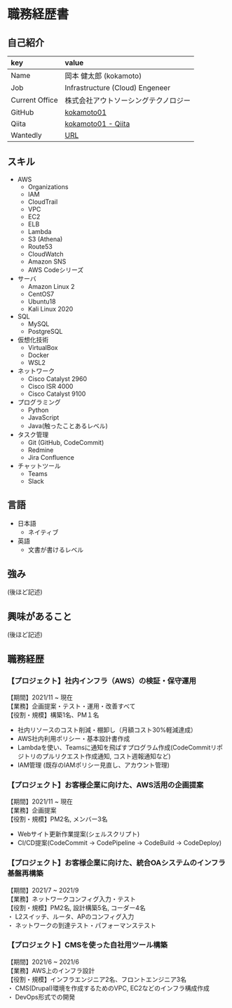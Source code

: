 # 職務経歴書

## 自己紹介
| key | value |
|:--|:--|
| Name | 岡本 健太郎 (kokamoto) |
| Job | Infrastructure (Cloud) Engeneer |
| Current Office | 株式会社アウトソーシングテクノロジー |
| GitHub | [kokamoto01](https://github.com/kokamoto01) |
| Qiita | [kokamoto01 - Qiita](https://qiita.com/kokamoto01) |
| Wantedly | [URL](https://www.wantedly.com/id/kokamoto01) |

## スキル
- AWS
  - Organizations
  - IAM
  - CloudTrail
  - VPC
  - EC2
  - ELB
  - Lambda
  - S3 (Athena)
  - Route53
  - CloudWatch
  - Amazon SNS
  - AWS Codeシリーズ
- サーバ  
  - Amazon Linux 2
  - CentOS7
  - Ubuntu18
  - Kali Linux 2020
- SQL
  - MySQL
  - PostgreSQL
- 仮想化技術
  - VirtualBox
  - Docker
  - WSL2
- ネットワーク  
  - Cisco Catalyst 2960
  - Cisco ISR 4000
  - Cisco Catalyst 9100
- プログラミング  
  - Python
  - JavaScript
  - Java(触ったことあるレベル)
- タスク管理
  - Git (GitHub, CodeCommit)
  - Redmine
  - Jira Confluence
- チャットツール
  - Teams
  - Slack

## 言語
- 日本語
  - ネイティブ
- 英語
  - 文書が書けるレベル

## 強み
(後ほど記述)

## 興味があること
(後ほど記述)

## 職務経歴
### 【プロジェクト】社内インフラ（AWS）の検証・保守運用  
【期間】2021/11 ~  現在  
【業務】企画提案・テスト・運用・改善すべて  
【役割・規模】構築1名、PM１名  
-  社内リソースのコスト削減・棚卸し（月額コスト30%軽減達成）  
-  AWS社内利用ポリシー・基本設計書作成  
-  Lambdaを使い、Teamsに通知を飛ばすプログラム作成(CodeCommitリポジトリのプルリクエスト作成通知, コスト週報通知など)  
-  IAM管理 (既存のIAMポリシー見直し、アカウント管理)

### 【プロジェクト】お客様企業に向けた、AWS活用の企画提案  
【期間】2021/11 ~  現在  
【業務】企画提案  
【役割・規模】PM2名, メンバー3名  
-  Webサイト更新作業提案(シェルスクリプト)  
-  CI/CD提案(CodeCommit → CodePipeline → CodeBuild → CodeDeploy)  

### 【プロジェクト】お客様企業に向けた、統合OAシステムのインフラ基盤再構築  
【期間】2021/7 ~  2021/9  
【業務】ネットワークコンフィグ入力・テスト  
【役割・規模】PM2名, 設計構築5名, コーダー4名  
・ L2スイッチ、ルータ、APのコンフィグ入力  
・ ネットワークの到達テスト・パフォーマンステスト  

### 【プロジェクト】CMSを使った自社用ツール構築  
【期間】2021/6 ~  2021/6  
【業務】AWS上のインフラ設計  
【役割・規模】インフラエンジニア2名、フロントエンジニア3名  
・ CMS(Drupal)環境を作成するためのVPC, EC2などのインフラ構成作成  
・ DevOps形式での開発  